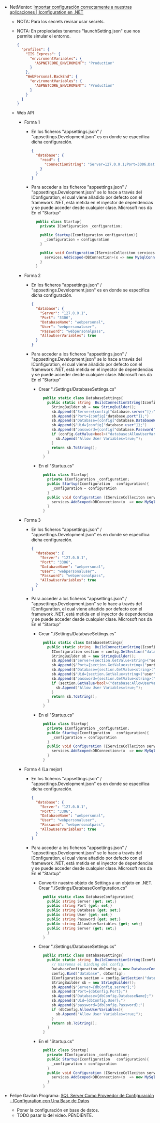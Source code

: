 - NetMentor: [Importar configuración correctamente a nuestras aplicaciones | Iconfiguration en .NET](https://www.youtube.com/watch?v=i1mUTXmwvlk)

  - NOTA: Para los secrets revisar usar secrets.
  - NOTA: En propiedades tenemos "launchSetting.json" que nos permite simular el entorno.

    ```json
    {
      "profiles": {
        "IIS Express": {
          "enviromentVariables": {
            "ASPNETCORE_ENVIROMENT": "Production"
          }
        },
        "WebPersonal.BackEnd": {
          "enviromentVariables": {
            "ASPNETCORE_ENVIROMENT": "Production"
          }
        }
      }
    }
    ```

  - Web API

    - Forma 1

      - En los ficheros "appsettings.json" / "appsettings.Development.json" es en donde se especifica dicha configuración.
        ```json
        {
          "database": {
            "read": {
              "connectionString": "Server=127.0.0.1;Port=3306;Database=webpersonal;Uid=webpersonaluser;password=webpersonalpass;Allow User Variables=true"
            }
          }
        }
        ```
      - Para acceder a los ficheros "appsettings.json" / "appsettings.Development.json" se lo hace a través del IConfiguration, el cual viene añadido por defecto con el framework .NET, está metida en el inyector de dependencias y se puede acceder desde cualquier clase. Microsoft nos da En el "Startup"

        ```cs
          public class Startup{
            private IConfiguration _configuration;

            public Startup(Iconfiguration configuration){
              _configuration = configuration
            }

            public void Configuration(IServiceColleciton services){
              services.AddScoped<DBConnection>(x => new MySqlConnection(_configuration["database:read:connectionString"]))
            }
          }
        ```

    - Forma 2

      - En los ficheros "appsettings.json" / "appsettings.Development.json" es en donde se especifica dicha configuración.
        ```json
        {
          "database": {
            "Server": "127.0.0.1",
            "Port": "3306",
            "DatabaseName": "webpersonal",
            "User": "webpersonaluser",
            "Password": "webpersonalpass",
            "AllowUserVariables": true
          }
        }
        ```
      - Para acceder a los ficheros "appsettings.json" / "appsettings.Development.json" se lo hace a través del IConfiguration, el cual viene añadido por defecto con el framework .NET, está metida en el inyector de dependencias y se puede acceder desde cualquier clase. Microsoft nos da En el "Startup"

        - Crear "./Settings/DatabaseSettings.cs"

          ```cs
            public static class DatabaseSettings{
              public static string  BuildConnectionString(Iconfiguration config){
                StringBuilder sb = new StringBuilder();
                sb.Append($"Server={config["database.server"]};")
                sb.Append($"Port={config["database.port"]};")
                sb.Append($"Database={config["database.DatabaseName"]};")
                sb.Append($"Uid={config["database.user"]};")
                sb.Append($"password={config["database.Password"]};")
                if (config.GetValue<bool>("database:AllowUserVariables" ) == true){
                  sb.Append("Allow User Variables=true;");
                }
                return sb.ToString();
              }
            }
          ```

        - En el "Startup.cs"

          ```cs
            public class Startup{
              private IConfiguration _configuration;
              public Startup(Iconfiguration   configuration){
                _configuration = configuration
              }
              public void Configuration (IServiceColleciton services){
                services.AddScoped<DBConnection>(x  => new MySqlConnection (DatabaseSettings. BuildConnectionString  (_configuration))
              }
            }
          ```

    - Forma 3

      - En los ficheros "appsettings.json" / "appsettings.Development.json" es en donde se especifica dicha configuración.

        ```json
        {
          "database": {
            "Server": "127.0.0.1",
            "Port": "3306",
            "DatabaseName": "webpersonal",
            "User": "webpersonaluser",
            "Password": "webpersonalpass",
            "AllowUserVariables": true
          }
        }
        ```

      - Para acceder a los ficheros "appsettings.json" / "appsettings.Development.json" se lo hace a través del IConfiguration, el cual viene añadido por defecto con el framework .NET, está metida en el inyector de dependencias y se puede acceder desde cualquier clase. Microsoft nos da En el "Startup"

        - Crear "./Settings/DatabaseSettings.cs"

          ```cs
            public static class DatabaseSettings{
              public static string  BuildConnectionString(Iconfiguration config){
                IConfiguration section = config.GetSection("databse");
                StringBuilder sb = new StringBuilder();
                sb.Append($"Server={section.GetValue<string>("server")};")
                sb.Append($"Port={section.GetValue<string>("port")};")
                sb.Append($"Database={section.GetValue<string>("DatabaseName")};")
                sb.Append($"Uid={section.GetValue<string>("user")};")
                sb.Append($"password={section.GetValue<string>("Password")};")
                if (section.GetValue<bool>("database:AllowUserVariables" ) == true){
                  sb.Append("Allow User Variables=true;");
                }
                return sb.ToString();
              }
            }
          ```

        - En el "Startup.cs"

          ```cs
            public class Startup{
              private IConfiguration _configuration;
              public Startup(Iconfiguration   configuration){
                _configuration = configuration
              }
              public void Configuration (IServiceColleciton services){
                services.AddScoped<DBConnection>(x  => new MySqlConnection (DatabaseSettings. BuildConnectionString  (_configuration))
              }
            }
          ```

    - Forma 4 (La mejor)

      - En los ficheros "appsettings.json" / "appsettings.Development.json" es en donde se especifica dicha configuración.

        ```json
        {
          "database": {
            "Server": "127.0.0.1",
            "Port": "3306",
            "DatabaseName": "webpersonal",
            "User": "webpersonaluser",
            "Password": "webpersonalpass",
            "AllowUserVariables": true
          }
        }
        ```

      - Para acceder a los ficheros "appsettings.json" / "appsettings.Development.json" se lo hace a través del IConfiguration, el cual viene añadido por defecto con el framework .NET, está metida en el inyector de dependencias y se puede acceder desde cualquier clase. Microsoft nos da En el "Startup"

        - Convertir nuestro objeto de Settings a un objeto en .NET. Crear "./Settings/DatabaseConfiguration.cs"

          ```cs
            public static class DatabaseConfiguration{
              public string Server {get; set;}
              public string Port {get; set;}
              public string Database {get; set;}
              public string User {get; set;}
              public string Password {get; set;}
              public string AllowUserVariables {get; set;}
              public string Server {get; set;}
              }
            }
          ```

        - Crear "./Settings/DatabaseSettings.cs"

          ```cs
            public static class DatabaseSettings{
              public static string  BuildConnectionString(Iconfiguration config){
                // Usaremos el binding del config.
                DatabaseConfiguration dbConfig = new DatabaseConfiguration();
                config.Bind("database", dbConfig);
                IConfiguration section = config.GetSection("databse");
                StringBuilder sb = new StringBuilder();
                sb.Append($"Server={dbConfig.server};")
                sb.Append($"Port={dbConfig.Port};")
                sb.Append($"Database={dbConfig.DatabaseName};")
                sb.Append($"Uid={dbConfig.User};")
                sb.Append($"password={dbConfig.Password};")
                if (dbConfig.AllowUserVariables){
                  sb.Append("Allow User Variables=true;");
                }
                return sb.ToString();
              }
            }
          ```

        - En el "Startup.cs"

          ```cs
            public class Startup{
              private IConfiguration _configuration;
              public Startup(Iconfiguration   configuration){
                _configuration = configuration
              }
              public void Configuration (IServiceColleciton services){
                services.AddScoped<DBConnection>(x  => new MySqlConnection (DatabaseSettings. BuildConnectionString  (_configuration))
              }
            }
          ```

- Felipe Gavilan Programa: [SQL Server Como Proveedor de Configuración - IConfiguration con Una Base de Datos](https://www.youtube.com/watch?v=sfviUF_EJGw)
  - Poner la configuración en base de datos.
  - TODO pasar lo del vídeo. PENDIENTE. 
